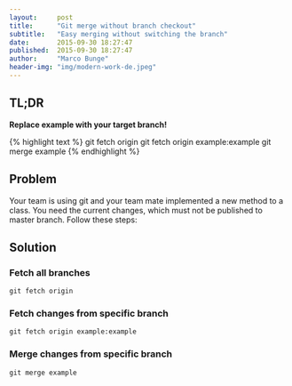 ```yaml
---
layout:     post
title:      "Git merge without branch checkout"
subtitle:   "Easy merging without switching the branch"
date:       2015-09-30 18:27:47
published:  2015-09-30 18:27:47
author:     "Marco Bunge"
header-img: "img/modern-work-de.jpeg"
---
```


## TL;DR

__Replace example with your target branch!__

{% highlight text %}
git fetch origin
git fetch origin example:example
git merge example
{% endhighlight %}

## Problem

Your team is using git and your team mate implemented a new method to a class. 
You need the current changes, which must not be published to master branch. Follow these steps:

## Solution

### Fetch all branches

`git fetch origin`

### Fetch changes from specific branch

`git fetch origin example:example`

### Merge changes from specific branch

`git merge example`

